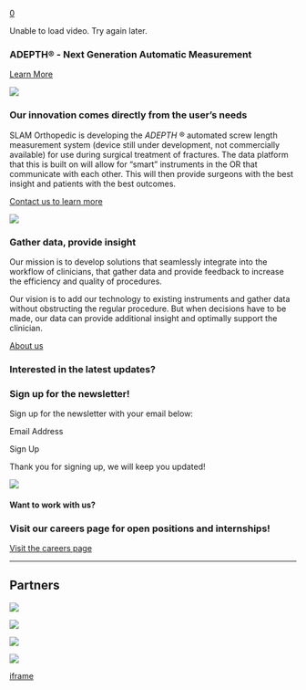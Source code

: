 [0](https://www.slamortho.com/cart)

Unable to load video. Try again later.

### ADEPTH® - Next Generation Automatic Measurement

[Learn More](https://www.slamortho.com/adepth)

![](https://images.squarespace-cdn.com/content/v1/5ee0e5402d67e76ee82923e6/dd7597ef-e1e1-4c7c-9bf0-dc43330bfb64/IMG_0875.JPG?format=2500w)

### Our innovation comes directly from the user’s needs

SLAM Orthopedic is developing the _ADEPTH_ ® automated screw length measurement system (device still under development, not commercially available) for use during surgical treatment of fractures. The data platform that this is built on will allow for “smart” instruments in the OR that communicate with each other. This will then provide surgeons with the best insight and patients with the best outcomes.

[Contact us to learn more](https://www.slamortho.com/contact-us)

![](https://images.squarespace-cdn.com/content/v1/5ee0e5402d67e76ee82923e6/b8e308cf-4ccf-4656-ad1e-67c1fea172b8/image-asset.jpg?format=2500w)

### Gather data, provide insight

Our mission is to develop solutions that seamlessly integrate into the workflow of clinicians, that gather data and provide feedback to increase the efficiency and quality of procedures.

Our vision is to add our technology to existing instruments and gather data without obstructing the regular procedure. But when decisions have to be made, our data can provide additional insight and optimally support the clinician.

[About us](https://www.slamortho.com/adepth)

### Interested in the latest updates?

### Sign up for the newsletter!

Sign up for the newsletter with your email below:

Email Address

Sign Up

Thank you for signing up, we will keep you updated!

![](https://images.squarespace-cdn.com/content/v1/5ee0e5402d67e76ee82923e6/d4103416-9650-40fb-b147-2a3ba4e727b2/LDK01508.jpg?format=2500w)

#### Want to work with us?

### Visit our careers page for open positions and internships!

[Visit the careers page](https://www.slamortho.com/careers)

* * *

## Partners

![](https://images.squarespace-cdn.com/content/v1/5ee0e5402d67e76ee82923e6/1614338214139-43I81FTK54QVP4UD8JJC/logoreinierdegraaf.jpg?format=2500w)

![](https://images.squarespace-cdn.com/content/v1/5ee0e5402d67e76ee82923e6/1600855709876-AG6H2G8O7M3LXRJI92TZ/eitHaccelerated_EU.png?format=2500w)

![](https://images.squarespace-cdn.com/content/v1/5ee0e5402d67e76ee82923e6/1606925080620-12MIRWRC5TWN36QQM1L6/Algemeen+logo_blauw.png?format=2500w)

![](https://images.squarespace-cdn.com/content/v1/5ee0e5402d67e76ee82923e6/1614338174666-S7ITNGBYTHPJT8JB61Z5/mcl-aangepastpng.png?format=2500w)

[iframe](https://www.google.com/recaptcha/enterprise/anchor?ar=1&k=6LdDFQwjAAAAAPigEvvPgEVbb7QBm-TkVJdDTlAv&co=aHR0cHM6Ly93d3cuc2xhbW9ydGhvLmNvbTo0NDM.&hl=en&v=jt8Oh2-Ue1u7nEbJQUIdocyd&size=invisible&cb=xcuteurh8c3s)